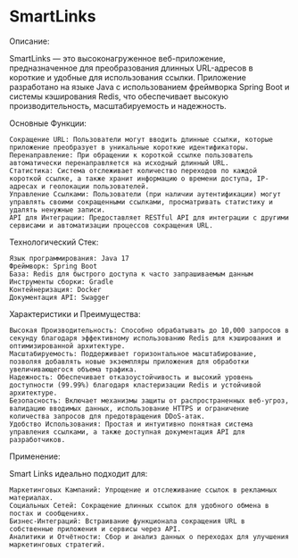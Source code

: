 # SmartLinks

Описание:

SmartLinks — это высоконагруженное веб-приложение, предназначенное для преобразования длинных URL-адресов в короткие и
удобные для использования ссылки. Приложение разработано на языке Java с использованием фреймворка Spring Boot и системы
кэширования Redis, что обеспечивает высокую производительность, масштабируемость и надежность.

Основные Функции:

    Сокращение URL: Пользователи могут вводить длинные ссылки, которые приложение преобразует в уникальные короткие идентификаторы.
    Перенаправление: При обращении к короткой ссылке пользователь автоматически перенаправляется на исходный длинный URL.
    Статистика: Система отслеживает количество переходов по каждой короткой ссылке, а также хранит информацию о времени доступа, IP-адресах и геолокации пользователей.
    Управление Ссылками: Пользователи (при наличии аутентификации) могут управлять своими сокращенными ссылками, просматривать статистику и удалять ненужные записи.
    API для Интеграции: Предоставляет RESTful API для интеграции с другими сервисами и автоматизации процессов сокращения URL.

Технологический Стек:

    Язык программирования: Java 17
    Фреймворк: Spring Boot
    База: Redis для быстрого доступа к часто запрашиваемым данным
    Инструменты сборки: Gradle
    Контейнеризация: Docker 
    Документация API: Swagger

Характеристики и Преимущества:

    Высокая Производительность: Способно обрабатывать до 10,000 запросов в секунду благодаря эффективному использованию Redis для кэширования и оптимизированной архитектуре.
    Масштабируемость: Поддерживает горизонтальное масштабирование, позволяя добавлять новые экземпляры приложения для обработки увеличивающегося объема трафика.
    Надежность: Обеспечивает отказоустойчивость и высокий уровень доступности (99.99%) благодаря кластеризации Redis и устойчивой архитектуре.
    Безопасность: Включает механизмы защиты от распространенных веб-угроз, валидацию вводимых данных, использование HTTPS и ограничение количества запросов для предотвращения DDoS-атак.
    Удобство Использования: Простая и интуитивно понятная система управления ссылками, а также доступная документация API для разработчиков.

Применение:

Smart Links идеально подходит для:

    Маркетинговых Кампаний: Упрощение и отслеживание ссылок в рекламных материалах.
    Социальных Сетей: Сокращение длинных ссылок для удобного обмена в постах и сообщениях.
    Бизнес-Интеграций: Встраивание функционала сокращения URL в собственные приложения и сервисы через API.
    Аналитики и Отчётности: Сбор и анализ данных о переходах для улучшения маркетинговых стратегий.